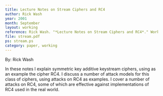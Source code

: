 ```yaml
---
title: Lecture Notes on Stream Ciphers and RC4
author: Rick Wash
year: 2001
month: September
layout: working
reference: Rick Wash. "*Lecture Notes on Stream Ciphers and RC4*." Working Paper. September 26, 2001
file: stream.pdf
ps: stream.ps
category: paper, working
---
```


By: Rick Wash

In these notes I explain symmetric key additive keystream ciphers, using as an
example the cipher RC4. I discuss a number of attack models for this class of
ciphers, using attacks on RC4 as examples. I cover a number of attacks on RC4,
some of which are effective against implementations of RC4 used in the real
world.

